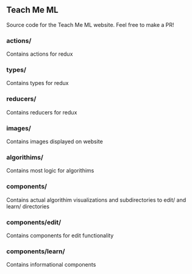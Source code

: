 ## Teach Me ML

Source code for the Teach Me ML website. Feel free to make a PR!

### actions/

Contains actions for redux

### types/

Contains types for redux

### reducers/

Contains reducers for redux

### images/

Contains images displayed on website

### algorithims/ 

Contains most logic for algorithims

### components/

Contains actual algorithim visualizations and subdirectories to edit/ and learn/ directories

### components/edit/

Contains components for edit functionality

### components/learn/

Contains informational components
